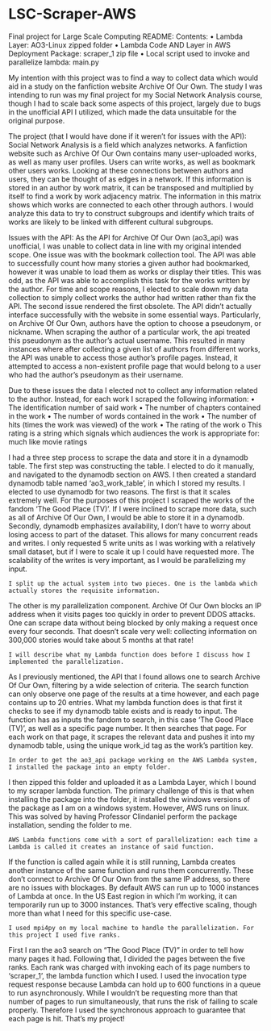 # LSC-Scraper-AWS
Final project for Large Scale Computing
README:
Contents:
•	Lambda Layer: AO3-Linux zipped folder
•	Lambda Code AND Layer in AWS Deployment Package: scraper_1 zip file
•	Local script used to invoke and parallelize lambda: main.py


My intention with this project was to find a way to collect data which would aid in a study on the fanfiction website Archive Of Our Own. 
The study I was intending to run was my final project for my Social Network Analysis course, though I had to scale back some aspects of this project, 
largely due to bugs in the unofficial API I utilized, which made the data unsuitable for the original purpose.

The project (that I would have done if it weren’t for issues with the API):
Social Network Analysis is a field which analyzes networks. A fanfiction website such as Archive Of Our Own contains many user-uploaded works, 
as well as many user profiles. Users can write works, as well as bookmark other users works. Looking at these connections between authors and users, 
they can be thought of as edges in a network. If this information is stored in an author by work matrix, it can be transposed and multiplied by itself to find a work 
by work adjacency matrix. The information in this matrix shows which works are connected to each other through authors. 
I would analyze this data to try to construct subgroups and identify which traits of works are likely to be linked with different cultural subgroups.

Issues with the API:
As the API for Archive Of Our Own (ao3_api) was unofficial, I was unable to collect data in line with my original intended scope. 
One issue was with the bookmark collection tool. The API was able to successfully count how many stories a given author had bookmarked, 
however it was unable to load them as works or display their titles. This was odd, as the API was able to accomplish this task for the works written by the author. 
For time and scope reasons, I elected to scale down my data collection to simply collect works the author had written rather than fix the API. 
The second issue rendered the first obsolete. The API didn’t actually interface successfully with the website in some essential ways. 
Particularly, on Archive Of Our Own, authors have the option to choose a pseudonym, or nickname. When scraping the author of a particular work, 
the api treated this pseudonym as the author’s actual username. This resulted in many instances where after collecting a given list of authors from different works, 
the API was unable to access those author’s profile pages. 
Instead, it attempted to access a non-existent profile page that would belong to a user who had the author’s pseudonym as their username. 

Due to these issues the data I elected not to collect any information related to the author. Instead, for each work I scraped the following information:
•	The identification number of said work
•	The number of chapters contained in the work
•	The number of words contained in the work
•	The number of hits (times the work was viewed) of the work
•	The rating of the work
o	This rating is a string which signals which audiences the work is appropriate for: much like movie ratings

I had a three step process to scrape the data and store it in a dynamodb table.
The first step was constructing the table. I elected to do it manually, and navigated to the dynamodb section on AWS. 
I then created a standard dynamodb table named ‘ao3_work_table’, in which I stored my results. I elected to use dynamodb for two reasons. 
The first is that it scales extremely well. For the purposes of this project I scraped the works of the fandom ‘The Good Place (TV)’. 
If I were inclined to scrape more data, such as all of Archive Of Our Own, I would be able to store it in a dynamodb. 
Secondly, dynamodb emphasizes availability, I don’t have to worry about losing access to part of the dataset. This allows for many concurrent reads and writes. 
I only requested 5 write units as I was working with a relatively small dataset, but if I were to scale it up I could have requested more. 
The scalability of the writes is very important, as I would be parallelizing my input.

	I split up the actual system into two pieces. One is the lambda which actually stores the requisite information.
  The other is my parallelization component. Archive Of Our Own blocks an IP address when it visits pages too quickly in order to prevent DDOS attacks. 
  One can scrape data without being blocked by only making a request once every four seconds. That doesn’t scale very well: 
  collecting information on 300,000 stories would take about 5 months at that rate!
  
	I will describe what my Lambda function does before I discuss how I implemented the parallelization. 
  As I previously mentioned, the API that I found allows one to search Archive Of Our Own, filtering by a wide selection of criteria. 
  The search function can only observe one page of the results at a time however, and each page contains up to 20 entries. 
  What my lambda function does is that first it checks to see if my dynamodb table exists and is ready to input. The function has as inputs the fandom to search, 
  in this case ‘The Good Place (TV)’, as well as a specific page number. It then searches that page. For each work on that page, 
  it scrapes the relevant data and pushes it into my dynamodb table, using the unique work_id tag as the work’s partition key.
  
	In order to get the ao3_api package working on the AWS Lambda system, I installed the package into an empty folder. 
  I then zipped this folder and uploaded it as a Lambda Layer, which I bound to my scraper lambda function. 
  The primary challenge of this is that when installing the package into the folder, it installed the windows versions of the package as I am on a windows system. 
  However, AWS runs on linux. This was solved by having Professor Clindaniel perform the package installation, sending the folder to me.
  
	AWS Lambda functions come with a sort of parallelization: each time a Lambda is called it creates an instance of said function. 
  If the function is called again while it is still running, Lambda creates another instance of the same function and runs them concurrently. 
  These don’t connect to Archive Of Our Own from the same IP address, so there are no issues with blockages. By default AWS can run up to 1000 instances of Lambda at once. 
  In the US East region in which I’m working, it can temporarily run up to 3000 instances. That’s very effective scaling, 
  though more than what I need for this specific use-case.
  
	I used mpi4py on my local machine to handle the parallelization. For this project I used five ranks. 
  First I ran the ao3 search on “The Good Place (TV)” in order to tell how many pages it had. Following that, I divided the pages between the five ranks. 
  Each rank was charged with invoking each of its page numbers to ‘scraper_1’, the lambda function which I used. 
  I used the invocation type request response because Lambda can hold up to 600 functions in a queue to run asynchronously. 
  While I wouldn’t be requesting more than that number of pages to run simultaneously, that runs the risk of failing to scale properly. 
  Therefore I used the synchronous approach to guarantee that each page is hit.  That’s my project!

